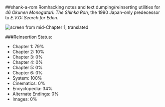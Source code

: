 ##shank-a-rom
Romhacking notes and text dumping/reinserting utilities for *46 Okunen Monogatari: The Shinka Ron*, the 1990 Japan-only predecessor to *E.V.O: Search for Eden*. 

![screen from mid-Chapter 1, translated](https://raw.githubusercontent.com/hollowaytape/shank-a-rom/master/evidence_02.png)

###Reinsertion Status:
* Chapter 1: 79%
* Chapter 2: 10%
* Chapter 3: 0%
* Chapter 4: 0%
* Chapter 5: 0%
* Chapter 6: 0%
* System: 100%
* Cinematics: 0%
* Encyclopedia: 34%
* Alternate Endings: 0%
* Images: 0%